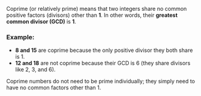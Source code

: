 Coprime (or relatively prime) means that two integers share no common positive factors (divisors) other than **1**. In other words, their **greatest common divisor (GCD)** is **1**.

### Example:

- **8 and 15** are coprime because the only positive divisor they both share is 1.
- **12 and 18** are not coprime because their GCD is 6 (they share divisors like 2, 3, and 6).

Coprime numbers do not need to be prime individually; they simply need to have no common factors other than 1.